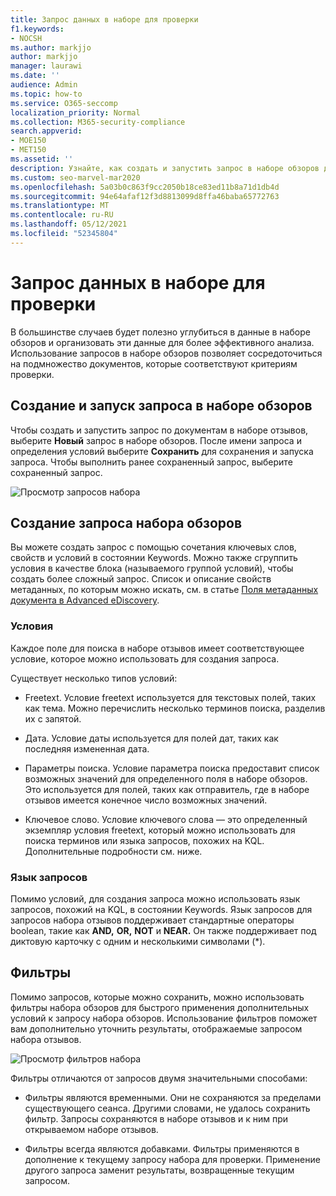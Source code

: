 ```yaml
---
title: Запрос данных в наборе для проверки
f1.keywords:
- NOCSH
ms.author: markjjo
author: markjjo
manager: laurawi
ms.date: ''
audience: Admin
ms.topic: how-to
ms.service: O365-seccomp
localization_priority: Normal
ms.collection: M365-security-compliance
search.appverid:
- MOE150
- MET150
ms.assetid: ''
description: Узнайте, как создать и запустить запрос в наборе обзоров для организации данных для более эффективного анализа в Advanced eDiscovery случае.
ms.custom: seo-marvel-mar2020
ms.openlocfilehash: 5a03b0c863f9cc2050b18ce83ed11b8a71d1db4d
ms.sourcegitcommit: 94e64afaf12f3d8813099d8ffa46baba65772763
ms.translationtype: MT
ms.contentlocale: ru-RU
ms.lasthandoff: 05/12/2021
ms.locfileid: "52345804"
---
```

# <a name="query-the-data-in-a-review-set"></a>Запрос данных в наборе для проверки

В большинстве случаев будет полезно углубиться в данные в наборе обзоров и организовать эти данные для более эффективного анализа. Использование запросов в наборе обзоров позволяет сосредоточиться на подмножество документов, которые соответствуют критериям проверки.

## <a name="creating-and-running-a-query-in-a-review-set"></a>Создание и запуск запроса в наборе обзоров

Чтобы создать и запустить запрос по документам в наборе отзывов, выберите **Новый** запрос в наборе обзоров. После имени запроса и определения условий выберите **Сохранить** для сохранения и запуска запроса. Чтобы выполнить ранее сохраненный запрос, выберите сохраненный запрос.

![Просмотр запросов набора](../media/AeDReviewSetQueries.png)

## <a name="building-a-review-set-query"></a>Создание запроса набора обзоров

Вы можете создать запрос с помощью сочетания ключевых слов, свойств и условий в состоянии Keywords. Можно также сгруппить условия в качестве блока (называемого группой условий), чтобы создать более сложный запрос. Список и описание свойств метаданных, по которым можно искать, см. в статье [Поля метаданных документа в Advanced eDiscovery](document-metadata-fields-in-Advanced-eDiscovery.md).

### <a name="conditions"></a>Условия

Каждое поле для поиска в наборе отзывов имеет соответствующее условие, которое можно использовать для создания запроса.

Существует несколько типов условий:

- Freetext. Условие freetext используется для текстовых полей, таких как тема. Можно перечислить несколько терминов поиска, разделив их с запятой.

- Дата. Условие даты используется для полей дат, таких как последняя измененная дата.

- Параметры поиска. Условие параметра поиска предоставит список возможных значений для определенного поля в наборе обзоров. Это используется для полей, таких как отправитель, где в наборе отзывов имеется конечное число возможных значений.

- Ключевое слово. Условие ключевого слова — это определенный экземпляр условия freetext, который можно использовать для поиска терминов или языка запросов, похожих на KQL. Дополнительные подробности см. ниже.

### <a name="query-language"></a>Язык запросов

Помимо условий, для создания запроса можно использовать язык запросов, похожий на KQL, в состоянии Keywords. Язык запросов для запросов набора отзывов поддерживает стандартные операторы boolean, такие как **AND,** **OR,** **NOT** и **NEAR.** Он также поддерживает под диктовую карточку с одним и несколькими символами (*).

## <a name="filters"></a>Фильтры

Помимо запросов, которые можно сохранить, можно использовать фильтры набора обзоров для быстрого применения дополнительных условий к запросу набора обзоров. Использование фильтров поможет вам дополнительно уточнить результаты, отображаемые запросом набора отзывов.

![Просмотр фильтров набора](../media/AeDReviewSetFilters.png)

Фильтры отличаются от запросов двумя значительными способами:

- Фильтры являются временными. Они не сохраняются за пределами существующего сеанса. Другими словами, не удалось сохранить фильтр. Запросы сохраняются в наборе отзывов и к ним при открываемом наборе отзывов.

- Фильтры всегда являются добавками. Фильтры применяются в дополнение к текущему запросу набора для проверки. Применение другого запроса заменит результаты, возвращенные текущим запросом.
